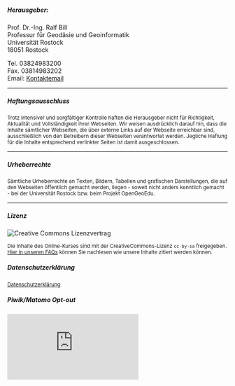 ##### Herausgeber:
Prof. Dr.-Ing. Ralf Bill  
Professur für Geodäsie und Geoinformatik  
Universität Rostock  
18051 Rostock  

Tel. 03824983200  
Fax. 03814983202  
Email: <a href="mailto:info@opengeoedu.de?subject=opengeoedu.de-Anfrage">Kontaktemail</a>
<hr>
<h5>Haftungsausschluss</h5>
<p>
    <small>
        Trotz intensiver und sorgfältiger Kontrolle haften die Herausgeber nicht für
        Richtigkeit, Aktualität und
        Vollständigkeit
        ihrer Webseiten. Wir weisen ausdrücklich darauf hin, dass die Inhalte sämtlicher
        Webseiten, die über externe
        Links
        auf der Webseite erreichbar sind, ausschließlich von den Betreibern dieser Webseiten
        verantwortet werden.
        Jegliche
        Haftung für die Inhalte entsprechend verlinkter Seiten ist damit ausgeschlossen.
    </small>
</p>
<hr>
<h5>Urheberrechte</h5>
<p>
    <small>
        Sämtliche Urheberrechte an Texten, Bildern, Tabellen und grafischen Darstellungen,
        die auf den Webseiten
        öffentlich gemacht werden, liegen - soweit nicht anders kenntlich gemacht - bei der
        Universität Rostock bzw.
        beim Projekt OpenGeoEdu.
    </small>
</p>
<hr>
<h5>Lizenz</h5>
<p><img alt="Creative Commons Lizenzvertrag" style="border-width:0"
        src="https://i.creativecommons.org/l/by-sa/4.0/88x31.png"></p>
<small>
    <p>
        Die Inhalte des Online-Kurses sind mit der CreativeCommons-Lizenz
        <code>cc-by-sa</code> freigegeben.
        <a href="https://learn.opengeoedu.de/faq#zum-projekt-und-kursangebot">Hier in
            unseren FAQs</a> können Sie
        nachlesen wie unsere Inhalte zitiert werden können.
    </p>
</small>
<h5>Datenschutzerklärung</h5>
<p>
    <small>
        <a href="https://www.uni-rostock.de/footer/datenschutz/" target="_blank">Datenschutzerklärung</a>
    </small>
</p>

<h5>Piwik/Matomo Opt-out</h5>
<p>
    <iframe src="https://www.opengeoedu.de/analytics/index.php?module=CoreAdminHome&amp;action=optOut&amp;language=de"
        frameborder="0" style="all: initial">
    </iframe>
</p>
